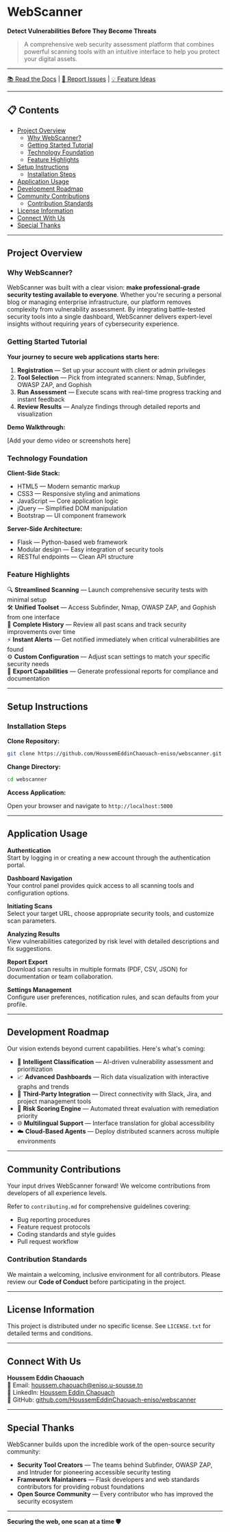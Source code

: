 
# WebScanner

**Detect Vulnerabilities Before They Become Threats**

> A comprehensive web security assessment platform that combines powerful scanning tools with an intuitive interface to help you protect your digital assets.

---

[📚 Read the Docs](#) | [🔧 Report Issues](#) | [💡 Feature Ideas](#)

---

## 📋 Contents

- [Project Overview](#project-overview)
  - [Why WebScanner?](#why-webscanner)
  - [Getting Started Tutorial](#getting-started-tutorial)
  - [Technology Foundation](#technology-foundation)
  - [Feature Highlights](#feature-highlights)
- [Setup Instructions](#setup-instructions)
  - [Installation Steps](#installation-steps)
- [Application Usage](#application-usage)
- [Development Roadmap](#development-roadmap)
- [Community Contributions](#community-contributions)
  - [Contribution Standards](#contribution-standards)
- [License Information](#license-information)
- [Connect With Us](#connect-with-us)
- [Special Thanks](#special-thanks)

---

## Project Overview

### Why WebScanner?

WebScanner was built with a clear vision: **make professional-grade security testing available to everyone**. Whether you're securing a personal blog or managing enterprise infrastructure, our platform removes complexity from vulnerability assessment. By integrating battle-tested security tools into a single dashboard, WebScanner delivers expert-level insights without requiring years of cybersecurity experience.

### Getting Started Tutorial

**Your journey to secure web applications starts here:**

1. **Registration** — Set up your account with client or admin privileges
2. **Tool Selection** — Pick from integrated scanners: Nmap, Subfinder, OWASP ZAP, and Gophish
3. **Run Assessment** — Execute scans with real-time progress tracking and instant feedback
4. **Review Results** — Analyze findings through detailed reports and visualization

**Demo Walkthrough:**

[Add your demo video or screenshots here]

### Technology Foundation

**Client-Side Stack:**
- HTML5 — Modern semantic markup
- CSS3 — Responsive styling and animations
- JavaScript — Core application logic
- jQuery — Simplified DOM manipulation
- Bootstrap — UI component framework

**Server-Side Architecture:**
- Flask — Python-based web framework
- Modular design — Easy integration of security tools
- RESTful endpoints — Clean API structure

### Feature Highlights

🔍 **Streamlined Scanning** — Launch comprehensive security tests with minimal setup  
🛠️ **Unified Toolset** — Access Subfinder, Nmap, OWASP ZAP, and Gophish from one interface  
📂 **Complete History** — Review all past scans and track security improvements over time  
⚡ **Instant Alerts** — Get notified immediately when critical vulnerabilities are found  
⚙️ **Custom Configuration** — Adjust scan settings to match your specific security needs  
📄 **Export Capabilities** — Generate professional reports for compliance and documentation

---

## Setup Instructions

### Installation Steps

**Clone Repository:**

```bash
git clone https://github.com/HoussemEddinChaouach-eniso/webscanner.git
```

**Change Directory:**

```bash
cd webscanner
```

**Access Application:**

Open your browser and navigate to `http://localhost:5000`

---

## Application Usage

**Authentication**  
Start by logging in or creating a new account through the authentication portal.

**Dashboard Navigation**  
Your control panel provides quick access to all scanning tools and configuration options.

**Initiating Scans**  
Select your target URL, choose appropriate security tools, and customize scan parameters.

**Analyzing Results**  
View vulnerabilities categorized by risk level with detailed descriptions and fix suggestions.

**Report Export**  
Download scan results in multiple formats (PDF, CSV, JSON) for documentation or team collaboration.

**Settings Management**  
Configure user preferences, notification rules, and scan defaults from your profile.

---

## Development Roadmap

Our vision extends beyond current capabilities. Here's what's coming:

- 🧠 **Intelligent Classification** — AI-driven vulnerability assessment and prioritization
- 📈 **Advanced Dashboards** — Rich data visualization with interactive graphs and trends
- 🔗 **Third-Party Integration** — Direct connectivity with Slack, Jira, and project management tools
- 💯 **Risk Scoring Engine** — Automated threat evaluation with remediation priority
- 🌐 **Multilingual Support** — Interface translation for global accessibility
- ☁️ **Cloud-Based Agents** — Deploy distributed scanners across multiple environments

---

## Community Contributions

Your input drives WebScanner forward! We welcome contributions from developers of all experience levels.

Refer to `contributing.md` for comprehensive guidelines covering:
- Bug reporting procedures
- Feature request protocols
- Coding standards and style guides
- Pull request workflow

### Contribution Standards

We maintain a welcoming, inclusive environment for all contributors. Please review our **Code of Conduct** before participating in the project.

---

## License Information

This project is distributed under no specific license. See `LICENSE.txt` for detailed terms and conditions.

---

## Connect With Us

**Houssem Eddin Chaouach**  
📧 Email: houssem.chaouach@eniso.u-sousse.tn  
💼 LinkedIn: [Houssem Eddin Chaouach](https://www.linkedin.com/in/houssem-eddin-chaouach-2042592a7/)  
🔗 GitHub: [github.com/HoussemEddinChaouach-eniso/webscanner](https://github.com/HoussemEddinChaouach-eniso/webscanner)

---

## Special Thanks

WebScanner builds upon the incredible work of the open-source security community:

- **Security Tool Creators** — The teams behind Subfinder, OWASP ZAP, and Intruder for pioneering accessible security testing
- **Framework Maintainers** — Flask developers and web standards contributors for providing robust foundations
- **Open Source Community** — Every contributor who has improved the security ecosystem

---

**Securing the web, one scan at a time 🛡️**
